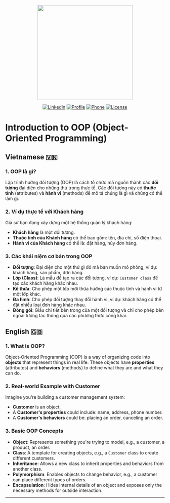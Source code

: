<p align="center"><a href="https://profile-forme.com/" target="_blank"><img src="https://res.cloudinary.com/ecommerce2021/image/upload/v1659065987/avatar/logo_begsn1.png" width="300"></a></p>

<p align="center">
<a href="https://www.linkedin.com/in/tai-nguyen-tien-787545213/"><img src="https://img.icons8.com/color/48/000000/linkedin-circled--v1.png" alt="Linkedin"></a>
<a href="https://profile-forme.surge.sh"><img src="https://img.icons8.com/color/48/000000/internet--v1.png" alt="Profile"></a>
<a href="tel:0798805741"><img src="https://img.icons8.com/color/48/000000/apple-phone.png" alt="Phone"></a>
<a href = "mailto:nguyentientai10@gmail.com"><img src="https://img.icons8.com/fluency/48/000000/send-mass-email.png" alt="License"></a>
</p>

# Introduction to OOP (Object-Oriented Programming)


## Vietnamese 🇻🇳

### 1. OOP là gì?
Lập trình hướng đối tượng (OOP) là cách tổ chức mã nguồn thành các **đối tượng** đại diện cho những thứ trong thực tế. Các đối tượng này có **thuộc tính** (attributes) và **hành vi** (methods) để mô tả chúng là gì và chúng có thể làm gì.

### 2. Ví dụ thực tế với Khách hàng
Giả sử bạn đang xây dựng một hệ thống quản lý khách hàng:
- **Khách hàng** là một đối tượng.
- **Thuộc tính của Khách hàng** có thể bao gồm: tên, địa chỉ, số điện thoại.
- **Hành vi của Khách hàng** có thể là: đặt hàng, hủy đơn hàng.

### 3. Các khái niệm cơ bản trong OOP
- **Đối tượng**: Đại diện cho một thứ gì đó mà bạn muốn mô phỏng, ví dụ: khách hàng, sản phẩm, đơn hàng.
- **Lớp (Class)**: Là mẫu để tạo ra các đối tượng, ví dụ: `Customer class` để tạo các khách hàng khác nhau.
- **Kế thừa**: Cho phép một lớp mới thừa hưởng các thuộc tính và hành vi từ một lớp khác.
- **Đa hình**: Cho phép đối tượng thay đổi hành vi, ví dụ: khách hàng có thể đặt nhiều loại đơn hàng khác nhau.
- **Đóng gói**: Giấu chi tiết bên trong của một đối tượng và chỉ cho phép bên ngoài tương tác thông qua các phương thức công khai.

## English 🇬🇧

### 1. What is OOP?
Object-Oriented Programming (OOP) is a way of organizing code into **objects** that represent things in real life. These objects have **properties** (attributes) and **behaviors** (methods) to define what they are and what they can do.

### 2. Real-world Example with Customer
Imagine you're building a customer management system:
- **Customer** is an object.
- A **Customer's properties** could include: name, address, phone number.
- A **Customer's behaviors** could be: placing an order, canceling an order.

### 3. Basic OOP Concepts
- **Object**: Represents something you're trying to model, e.g., a customer, a product, an order.
- **Class**: A template for creating objects, e.g., a `Customer` class to create different customers.
- **Inheritance**: Allows a new class to inherit properties and behaviors from another class.
- **Polymorphism**: Enables objects to change behavior, e.g., a customer can place different types of orders.
- **Encapsulation**: Hides internal details of an object and exposes only the necessary methods for outside interaction.

---


